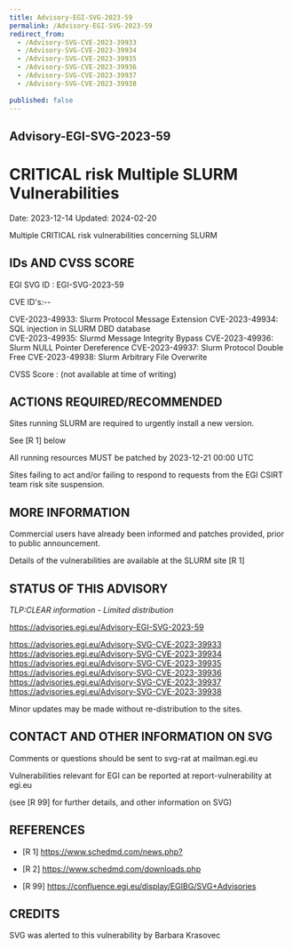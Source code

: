 ```yaml
---
title: Advisory-EGI-SVG-2023-59
permalink: /Advisory-EGI-SVG-2023-59
redirect_from:
  - /Advisory-SVG-CVE-2023-39933
  - /Advisory-SVG-CVE-2023-39934
  - /Advisory-SVG-CVE-2023-39935
  - /Advisory-SVG-CVE-2023-39936
  - /Advisory-SVG-CVE-2023-39937
  - /Advisory-SVG-CVE-2023-39938
  
published: false
---
```


## Advisory-EGI-SVG-2023-59

# CRITICAL risk Multiple SLURM Vulnerabilities 

Date:        2023-12-14
Updated:     2024-02-20

Multiple CRITICAL risk vulnerabilities concerning SLURM 

## IDs AND CVSS SCORE

EGI SVG ID : EGI-SVG-2023-59
    
CVE ID's:--   
    
CVE-2023-49933: Slurm Protocol Message Extension
CVE-2023-49934: SQL injection in SLURM DBD database    
CVE-2023-49935: Slurmd Message Integrity Bypass
CVE-2023-49936: Slurm NULL Pointer Dereference
CVE-2023-49937: Slurm Protocol Double Free
CVE-2023-49938: Slurm Arbitrary File Overwrite

CVSS Score : (not available at time of writing)
    

## ACTIONS REQUIRED/RECOMMENDED
 
Sites running SLURM are required to urgently install a new version.
    
See [R 1] below

All running resources MUST be patched by 2023-12-21  00:00 UTC 

Sites failing to act and/or failing to respond to requests from the 
EGI CSIRT team risk site suspension. 

## MORE INFORMATION

Commercial users have already been informed and patches provided, 
prior to public announcement. 
    
Details of the vulnerabilities are available at the SLURM site [R 1]     
    
## STATUS OF THIS ADVISORY   
                        
_TLP:CLEAR information - Limited distribution_ 

                      
https://advisories.egi.eu/Advisory-EGI-SVG-2023-59  

https://advisories.egi.eu/Advisory-SVG-CVE-2023-39933
https://advisories.egi.eu/Advisory-SVG-CVE-2023-39934
https://advisories.egi.eu/Advisory-SVG-CVE-2023-39935
https://advisories.egi.eu/Advisory-SVG-CVE-2023-39936
https://advisories.egi.eu/Advisory-SVG-CVE-2023-39937
https://advisories.egi.eu/Advisory-SVG-CVE-2023-39938 

Minor updates may be made without re-distribution to the sites.

## CONTACT AND OTHER INFORMATION ON SVG

Comments or questions should be sent to
	svg-rat at mailman.egi.eu

Vulnerabilities relevant for EGI can be reported at
	report-vulnerability at egi.eu
    
(see [R 99] for further details, and other information on SVG)
    
    
## REFERENCES

- [R 1]  <https://www.schedmd.com/news.php?>
    
- [R 2]  <https://www.schedmd.com/downloads.php>

- [R 99] <https://confluence.egi.eu/display/EGIBG/SVG+Advisories>

## CREDITS

SVG was alerted to this vulnerability by Barbara Krasovec


